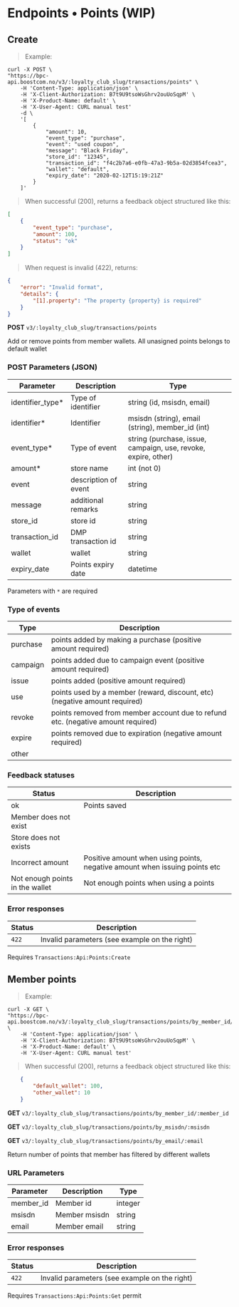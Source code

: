 # Endpoints &bull; Points (WIP)

## <a name="v3-points-create"></a> Create

> Example:

```shell
curl -X POST \
"https://bpc-api.boostcom.no/v3/:loyalty_club_slug/transactions/points" \
    -H 'Content-Type: application/json' \
    -H 'X-Client-Authorization: B7t9U9tsoWsGhrv2ouUoSqpM' \
    -H 'X-Product-Name: default' \
    -H 'X-User-Agent: CURL manual test'
    -d \
    '[
        {
            "amount": 10,
            "event_type": "purchase",
            "event": "used coupon",
            "message": "Black Friday",
            "store_id": "12345",
            "transaction_id": "f4c2b7a6-e0fb-47a3-9b5a-02d3854fcea3",
            "wallet": "default",
            "expiry_date": "2020-02-12T15:19:21Z"
        }
    ]'
```

> When successful (200), returns a feedback object structured like this:

```json
[
    {
        "event_type": "purchase",
        "amount": 100,
        "status": "ok"
    }
]
```  

> When request is invalid (422), returns:

```json
{
    "error": "Invalid format",
    "details": {
        "[1].property": "The property {property} is required"
    }
}
``` 

**POST** `v3/:loyalty_club_slug/transactions/points`

Add or remove points from member wallets. All unasigned points belongs to default wallet

### POST Parameters (JSON)

Parameter        | Description            | Type
---------------- | ---------------------- | ------
identifier_type* | Type of identifier     | string (id, msisdn, email)
identifier*      | Identifier             | msisdn (string), email (string), member_id (int)
event_type*      | Type of event          | string (purchase, issue, campaign, use, revoke, expire, other)
amount*          | store name             | int (not 0)
event            | description of event   | string
message          | additional remarks     | string
store_id         | store id               | string
transaction_id   | DMP transaction id     | string
wallet           | wallet                 | string 
expiry_date      | Points expiry date     | datetime

Parameters with `*` are required


### Type of events
Type | Description
---- | -----------
purchase | points added by making a purchase (positive amount required)
campaign | points added due to campaign event (positive amount required)
issue | points added (positive amount required)
use | points used by a member (reward, discount, etc) (negative amount required)
revoke | points removed from member account due to refund etc. (negative amount required)
expire | points removed due to expiration (negative amount required)
other  | 

### Feedback statuses

Status | Description
---- | ----
ok   | Points saved
Member does not exist | 
Store does not exists | 
Incorrect amount | Positive amount when using points, negative amount when issuing points etc
Not enough points in the wallet | Not enough points when using a points

### Error responses

Status | Description
--------- | ----------- 
`422` | Invalid parameters (see example on the right)

<aside class="notice">
Requires <code>Transactions:Api:Points:Create</code>
</aside>

## <a name="v3-member-points"></a> Member points

> Example:

```shell
curl -X GET \
"https://bpc-api.boostcom.no/v3/:loyalty_club_slug/transactions/points/by_member_id/12345" \
    -H 'Content-Type: application/json' \
    -H 'X-Client-Authorization: B7t9U9tsoWsGhrv2ouUoSqpM' \
    -H 'X-Product-Name: default' \
    -H 'X-User-Agent: CURL manual test'
```

> When successful (200), returns a feedback object structured like this:

```json
    {
        "default_wallet": 100,
        "other_wallet": 10
    }
```  

**GET** `v3/:loyalty_club_slug/transactions/points/by_member_id/:member_id`

**GET** `v3/:loyalty_club_slug/transactions/points/by_msisdn/:msisdn`

**GET** `v3/:loyalty_club_slug/transactions/points/by_email/:email`

Return number of points that member has filtered by different wallets

### URL Parameters

Parameter | Description   | Type
--------- | ------------- | ------
member_id | Member id     | integer
msisdn    | Member msisdn | string
email     | Member email  | string

### Error responses

Status    | Description
--------- | ----------- 
`422`     | Invalid parameters (see example on the right)

<aside class="notice">
Requires <code>Transactions:Api:Points:Get</code> permit
</aside>